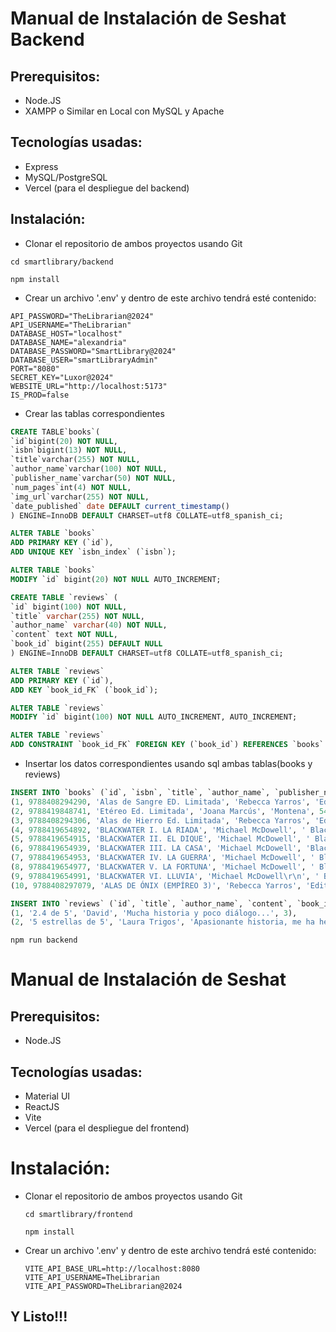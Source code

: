 # Manual de Instalación de Seshat Backend

## Prerequisitos:

- Node.JS
- XAMPP o Similar en Local con MySQL y Apache

## Tecnologías usadas:
- Express
- MySQL/PostgreSQL
- Vercel (para el despliegue del backend)

## Instalación:

- Clonar el repositorio de ambos proyectos usando Git

```shell
cd smartlibrary/backend
```

```shell
npm install
```

- Crear un archivo '.env' y dentro de este archivo tendrá esté contenido:

```env
API_PASSWORD="TheLibrarian@2024"
API_USERNAME="TheLibrarian"
DATABASE_HOST="localhost"
DATABASE_NAME="alexandria"
DATABASE_PASSWORD="SmartLibrary@2024"
DATABASE_USER="smartLibraryAdmin"
PORT="8080"
SECRET_KEY="Luxor@2024"
WEBSITE_URL="http://localhost:5173"
IS_PROD=false
```

- Crear las tablas correspondientes

```sql
CREATE TABLE`books`(
`id`bigint(20) NOT NULL,
`isbn`bigint(13) NOT NULL,
`title`varchar(255) NOT NULL,
`author_name`varchar(100) NOT NULL,
`publisher_name`varchar(50) NOT NULL,
`num_pages`int(4) NOT NULL,
`img_url`varchar(255) NOT NULL,
`date_published` date DEFAULT current_timestamp()
) ENGINE=InnoDB DEFAULT CHARSET=utf8 COLLATE=utf8_spanish_ci;

ALTER TABLE `books`
ADD PRIMARY KEY (`id`),
ADD UNIQUE KEY `isbn_index` (`isbn`);

ALTER TABLE `books`
MODIFY `id` bigint(20) NOT NULL AUTO_INCREMENT;
```

```sql
CREATE TABLE `reviews` (
`id` bigint(100) NOT NULL,
`title` varchar(255) NOT NULL,
`author_name` varchar(40) NOT NULL,
`content` text NOT NULL,
`book_id` bigint(255) DEFAULT NULL
) ENGINE=InnoDB DEFAULT CHARSET=utf8 COLLATE=utf8_spanish_ci;

ALTER TABLE `reviews`
ADD PRIMARY KEY (`id`),
ADD KEY `book_id_FK` (`book_id`);

ALTER TABLE `reviews`
MODIFY `id` bigint(100) NOT NULL AUTO_INCREMENT, AUTO_INCREMENT;

ALTER TABLE `reviews`
ADD CONSTRAINT `book_id_FK` FOREIGN KEY (`book_id`) REFERENCES `books` (`id`);
```

- Insertar los datos correspondientes usando sql ambas tablas(books y reviews)

```sql
INSERT INTO `books` (`id`, `isbn`, `title`, `author_name`, `publisher_name`, `num_pages`, `img_url`, `date_published`) VALUES
(1, 9788408294290, 'Alas de Sangre ED. Limitada', 'Rebecca Yarros', 'Editorial Planeta', 760, 'https://imagessl0.casadellibro.com/a/l/s7/90/9788408294290.webp', '2024-11-13'),
(2, 9788419848741, 'Etéreo Ed. Limitada', 'Joana Marcús', 'Montena', 544, 'https://imagessl0.casadellibro.com/a/l/s7/41/9788419848741.webp', '2024-10-24'),
(3, 9788408294306, 'Alas de Hierro Ed. Limitada', 'Rebecca Yarros', 'Editorial Planeta', 896, 'https://imagessl0.casadellibro.com/a/l/s7/06/9788408294306.webp', '2024-11-13'),
(4, 9788419654892, 'BLACKWATER I. LA RIADA', 'Michael McDowell', ' Blackie Books', 272, 'https://imagessl0.casadellibro.com/a/l/s7/92/9788419654892.webp', '2024-02-07'),
(5, 9788419654915, 'BLACKWATER II. EL DIQUE', 'Michael McDowell', ' Blackie Books', 272, 'https://imagessl0.casadellibro.com/a/l/s7/15/9788419654915.webp', '2024-02-21'),
(6, 9788419654939, 'BLACKWATER III. LA CASA', 'Michael McDowell', 'Blackie Books', 272, 'https://imagessl0.casadellibro.com/a/l/s7/39/9788419654939.webp', '2024-03-06'),
(7, 9788419654953, 'BLACKWATER IV. LA GUERRA', 'Michael McDowell', ' Blackie Books', 272, 'https://imagessl0.casadellibro.com/a/l/s7/53/9788419654953.webp', '2024-03-20'),
(8, 9788419654977, 'BLACKWATER V. LA FORTUNA', 'Michael McDowell', ' Blackie Books', 272, 'https://imagessl0.casadellibro.com/a/l/s7/77/9788419654977.webp', '2024-04-03'),
(9, 9788419654991, 'BLACKWATER VI. LLUVIA', 'Michael McDowell\r\n', ' Blackie Books', 272, 'https://imagessl0.casadellibro.com/a/l/s7/91/9788419654991.webp', '2024-04-17'),
(10, 9788408297079, 'ALAS DE ÓNIX (EMPÍREO 3)', 'Rebecca Yarros', 'Editorial Planeta', 896, 'https://imagessl0.casadellibro.com/a/l/s7/79/9788408297079.webp', '2025-01-22'),
```

```sql
INSERT INTO `reviews` (`id`, `title`, `author_name`, `content`, `book_id`) VALUES
(1, '2.4 de 5', 'David', 'Mucha historia y poco diálogo...', 3),
(2, '5 estrellas de 5', 'Laura Trigos', 'Apasionante historia, me ha hecho llorar desde la primera página.', 3);
```

```shell
npm run backend
```

# Manual de Instalación de Seshat

## Prerequisitos:

- Node.JS

## Tecnologías usadas:
- Material UI
- ReactJS
- Vite
- Vercel (para el despliegue del frontend)

# Instalación:

- Clonar el repositorio de ambos proyectos usando Git

  ```shell
  cd smartlibrary/frontend
  ```

  ```shell
  npm install
  ```

- Crear un archivo '.env' y dentro de este archivo tendrá esté contenido:

  ```env
  VITE_API_BASE_URL=http://localhost:8080
  VITE_API_USERNAME=TheLibrarian
  VITE_API_PASSWORD=TheLibrarian@2024
  ```

## Y Listo!!!